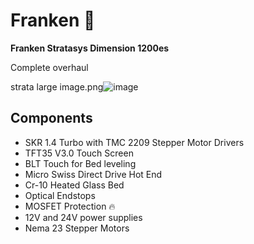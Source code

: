 # Franken  :rocket:
**Franken Stratasys Dimension 1200es**  

Complete overhaul


strata large image.png![image](https://user-images.githubusercontent.com/18175813/110194259-b1ed7e80-7e05-11eb-9c98-d722472cf591.png)


## Components 
* SKR 1.4 Turbo with TMC 2209 Stepper Motor Drivers 
* TFT35 V3.0 Touch Screen 
* BLT Touch for Bed leveling  
* Micro Swiss Direct Drive Hot End  
* Cr-10 Heated Glass Bed  
* Optical Endstops  
* MOSFET Protection :fire:
* 12V and 24V power supplies
* Nema 23 Stepper Motors







